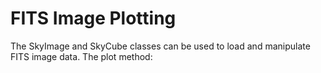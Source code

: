 FITS Image Plotting
===================

The SkyImage and SkyCube classes can be used to load and manipulate
FITS image data.  The plot method:

     
